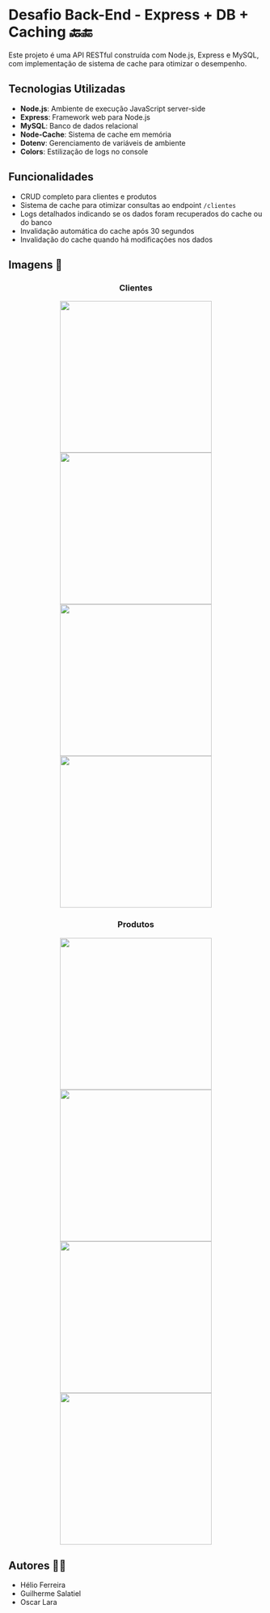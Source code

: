 
# Desafio Back-End - Express + DB + Caching 🔙🔚

Este projeto é uma API RESTful construída com Node.js, Express e MySQL, com implementação de sistema de cache para otimizar o desempenho.

## Tecnologias Utilizadas

- **Node.js**: Ambiente de execução JavaScript server-side
- **Express**: Framework web para Node.js
- **MySQL**: Banco de dados relacional
- **Node-Cache**: Sistema de cache em memória
- **Dotenv**: Gerenciamento de variáveis de ambiente
- **Colors**: Estilização de logs no console

## Funcionalidades

- CRUD completo para clientes e produtos
- Sistema de cache para otimizar consultas ao endpoint `/clientes`
- Logs detalhados indicando se os dados foram recuperados do cache ou do banco
- Invalidação automática do cache após 30 segundos
- Invalidação do cache quando há modificações nos dados


## Imagens 📸
<div align="center">
<h3>Clientes</h3>
<img src="https://github.com/user-attachments/assets/62af3c72-6900-416e-86d5-4de1cb417369" width=300px />
<img src="https://github.com/user-attachments/assets/7c6d1337-6a97-4f99-a401-c95e7a9c7ae0" width=300px /><br>
<img src="https://github.com/user-attachments/assets/d55ce07e-d387-4910-93fe-48d25486b065" width=300px />
<img src="https://github.com/user-attachments/assets/57fead00-001d-42ce-892c-56540032bcdd" width=300px />
</div>
<div align="center">
  <h3>Produtos</h3>
  <img src="https://github.com/user-attachments/assets/3e6edff4-9ca1-4f5a-8d56-e3748356b86f" width=300px />
  <img src="https://github.com/user-attachments/assets/99be301c-a929-4f39-9808-def409a8b33d" width=300px /><br>
  <img src="https://github.com/user-attachments/assets/9336ba29-dd36-474f-b4a0-85c6929f6b97" width=300px />
  <img src="https://github.com/user-attachments/assets/19fc3715-4a4c-4171-9e8f-c2b034ca217b" width=300px />
</div>

## Autores 🧑‍🚀
 * Hélio Ferreira
 * Guilherme Salatiel
 * Oscar Lara
